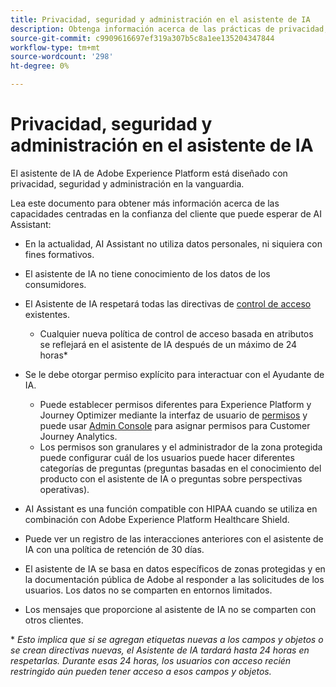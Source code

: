```yaml
---
title: Privacidad, seguridad y administración en el asistente de IA
description: Obtenga información acerca de las prácticas de privacidad, seguridad y gobernanza de AI Assistant.
source-git-commit: c9909616697ef319a307b5c8a1ee135204347844
workflow-type: tm+mt
source-wordcount: '298'
ht-degree: 0%

---
```


# Privacidad, seguridad y administración en el asistente de IA

El asistente de IA de Adobe Experience Platform está diseñado con privacidad, seguridad y administración en la vanguardia.

Lea este documento para obtener más información acerca de las capacidades centradas en la confianza del cliente que puede esperar de AI Assistant:

* En la actualidad, AI Assistant no utiliza datos personales, ni siquiera con fines formativos.
* El asistente de IA no tiene conocimiento de los datos de los consumidores.
* El Asistente de IA respetará todas las directivas de [control de acceso](https://experienceleague.adobe.com/en/docs/experience-platform/access-control/home) existentes.

   * Cualquier nueva política de control de acceso basada en atributos se reflejará en el asistente de IA después de un máximo de 24 horas&ast;

* Se le debe otorgar permiso explícito para interactuar con el Ayudante de IA.

   * Puede establecer permisos diferentes para Experience Platform y Journey Optimizer mediante la interfaz de usuario de [permisos](https://experienceleague.adobe.com/en/docs/experience-platform/access-control/abac/permissions-ui/browse) y puede usar [Admin Console](https://experienceleague.adobe.com/en/docs/experience-platform/access-control/ui/browse) para asignar permisos para Customer Journey Analytics.
   * Los permisos son granulares y el administrador de la zona protegida puede configurar cuál de los usuarios puede hacer diferentes categorías de preguntas (preguntas basadas en el conocimiento del producto con el asistente de IA o preguntas sobre perspectivas operativas).

* AI Assistant es una función compatible con HIPAA cuando se utiliza en combinación con Adobe Experience Platform Healthcare Shield.
* Puede ver un registro de las interacciones anteriores con el asistente de IA con una política de retención de 30 días.
* El asistente de IA se basa en datos específicos de zonas protegidas y en la documentación pública de Adobe al responder a las solicitudes de los usuarios. Los datos no se comparten en entornos limitados.
* Los mensajes que proporcione al asistente de IA no se comparten con otros clientes.

&ast; *Esto implica que si se agregan etiquetas nuevas a los campos y objetos o se crean directivas nuevas, el Asistente de IA tardará hasta 24 horas en respetarlas. Durante esas 24 horas, los usuarios con acceso recién restringido aún pueden tener acceso a esos campos y objetos.*

